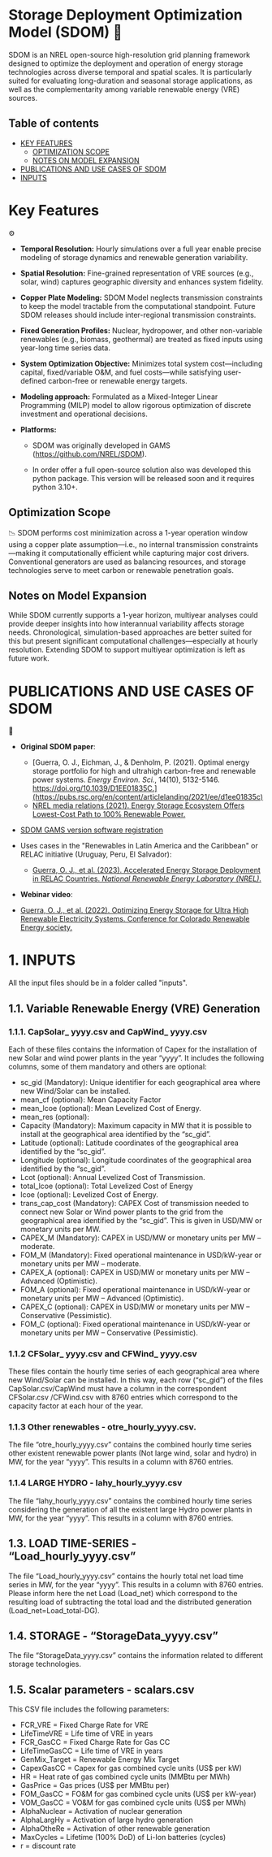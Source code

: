 # Storage Deployment Optimization Model (SDOM) 🔋
SDOM is an NREL open-source high-resolution grid planning framework designed to optimize the deployment and operation of energy storage technologies across diverse temporal and spatial scales. It is particularly suited for evaluating long-duration and seasonal storage applications, as well as the complementarity among variable renewable energy (VRE) sources.

## Table of contents
- [KEY FEATURES](#key-features)
  - [OPTIMIZATION SCOPE](#optimization-scope)
  - [NOTES ON MODEL EXPANSION](#notes-on-model-expansion)
- [PUBLICATIONS AND USE CASES OF SDOM](#publications-and-use-cases-of-sdom)
- [INPUTS](#-1.-inputs)

# Key Features
⚙️
- **Temporal Resolution:** Hourly simulations over a full year enable precise modeling of storage dynamics and renewable generation variability.

- **Spatial Resolution:** Fine-grained representation of VRE sources (e.g., solar, wind) captures geographic diversity and enhances system fidelity.

- **Copper Plate Modeling:** SDOM Model neglects transmission constraints to keep the model tractable from the computational standpoint. Future SDOM releases should include inter-regional transmission constraints.

- **Fixed Generation Profiles:** Nuclear, hydropower, and other non-variable renewables (e.g., biomass, geothermal) are treated as fixed inputs using year-long time series data.

- **System Optimization Objective:** Minimizes total system cost—including capital, fixed/variable O&M, and fuel costs—while satisfying user-defined carbon-free or renewable energy targets.

- **Modeling approach:** Formulated as a Mixed-Integer Linear Programming (MILP) model to allow rigorous optimization of discrete investment and operational decisions.

- **Platforms:** 
  - SDOM was originally developed in GAMS (https://github.com/NREL/SDOM). 
  
  - In order offer a full open-source solution also was developed this python package. This version will be released soon and it requires python 3.10+.

## Optimization Scope
📉
SDOM performs cost minimization across a 1-year operation window using a copper plate assumption—i.e., no internal transmission constraints—making it computationally efficient while capturing major cost drivers. Conventional generators are used as balancing resources, and storage technologies serve to meet carbon or renewable penetration goals.

## Notes on Model Expansion
While SDOM currently supports a 1-year horizon, multiyear analyses could provide deeper insights into how interannual variability affects storage needs. Chronological, simulation-based approaches are better suited for this but present significant computational challenges—especially at hourly resolution. Extending SDOM to support multiyear optimization is left as future work.

# PUBLICATIONS AND USE CASES OF SDOM
📄
- **Original SDOM paper**:
  - [Guerra, O. J., Eichman, J., & Denholm, P. (2021). Optimal energy storage portfolio for high and ultrahigh carbon-free and renewable power systems. *Energy Environ. Sci.*, 14(10), 5132-5146. https://doi.org/10.1039/D1EE01835C.](https://pubs.rsc.org/en/content/articlelanding/2021/ee/d1ee01835c)
  - [NREL media relations (2021). Energy Storage Ecosystem Offers Lowest-Cost Path to 100% Renewable Power.](https://www.nrel.gov/news/detail/program/2021/energy-storage-ecosystem-offers-lowest-cost-path-to-100-renewable-power)

- [SDOM GAMS version software registration](https://www.osti.gov/biblio/code-111266)

- Uses cases in the "Renewables in Latin America and the Caribbean" or RELAC initiative (Uruguay, Peru, El Salvador):
  - [Guerra, O. J., et al. (2023). Accelerated Energy Storage Deployment in RELAC Countries. *National Renewable Energy Laboratory (NREL)*.](https://research-hub.nrel.gov/en/publications/accelerated-energy-storage-deployment-in-relac-countries)

- **Webinar video**:
 - [Guerra, O. J., et al. (2022). Optimizing Energy Storage for Ultra High Renewable Electricity Systems. Conference for Colorado Renewable Energy society.](https://www.youtube.com/watch?v=SYTnN6Z65kI) 


# 1. INPUTS
All the input files should be in a folder called "inputs".

## 1.1. Variable Renewable Energy (VRE) Generation

### 1.1.1.	CapSolar_ yyyy.csv and CapWind_ yyyy.csv
Each of these files contains the information of Capex for the installation of new Solar and wind power plants in the year “yyyy”. It includes the following columns, some of them mandatory and others are optional:
 - sc_gid (Mandatory): Unique identifier for each geographical area where new Wind/Solar can be installed.
 - mean_cf (optional): Mean Capacity Factor
 - mean_lcoe (optional): Mean Levelized Cost of Energy.
 - mean_res (optional):
 - Capacity (Mandatory): Maximum capacity in MW that it is possible to install at the geographical area identified by the “sc_gid”.
 - Latitude (optional): Latitude coordinates of the geographical area identified by the “sc_gid”.
 - Longitude (optional): Longitude coordinates of the geographical area identified by the “sc_gid”.
 - Lcot (optional): Annual Levelized Cost of Transmission.
 - total_lcoe (optional): Total Levelized Cost of Energy
 - lcoe (optional): Levelized Cost of Energy.
 - trans_cap_cost (Mandatory): CAPEX Cost of transmission needed to connect new Solar or Wind power plants to the grid from the geographical area identified by the “sc_gid”. This is given in USD/MW or monetary units per MW.
 - CAPEX_M (Mandatory): CAPEX in USD/MW or monetary units per MW – moderate.
 - FOM_M (Mandatory): Fixed operational maintenance in USD/kW-year or monetary units per MW – moderate.
 - CAPEX_A (optional): CAPEX in USD/MW or monetary units per MW – Advanced (Optimistic).
 - FOM_A (optional): Fixed operational maintenance in USD/kW-year or monetary units per MW – Advanced (Optimistic).
 - CAPEX_C (optional): CAPEX in USD/MW or monetary units per MW – Conservative (Pessimistic).
 - FOM_C (optional): Fixed operational maintenance in USD/kW-year or monetary units per MW – Conservative (Pessimistic).

### 1.1.2 CFSolar_ yyyy.csv and CFWind_ yyyy.csv
These files contain the hourly time series of each geographical area where new Wind/Solar can be installed.
In this way, each row (“sc_gid”) of the files CapSolar.csv/CapWind must have a column in the correspondent CFSolar.csv /CFWind.csv with 8760 entries which correspond to the capacity factor at each hour of the year.


### 1.1.3 Other renewables - otre_hourly_yyyy.csv.
The file “otre_hourly_yyyy.csv” contains the combined hourly time series other existent renewable power plants (Not large wind, solar and hydro) in MW, for the year “yyyy”. This results in a column with 8760 entries.
	
### 1.1.4 LARGE HYDRO - lahy_hourly_yyyy.csv
The file “lahy_hourly_yyyy.csv” contains the combined hourly time series considering the generation of all the existent large Hydro power plants in MW, for the year “yyyy”. This results in a column with 8760 entries.


## 1.3. LOAD TIME-SERIES - “Load_hourly_yyyy.csv”
The file “Load_hourly_yyyy.csv” contains the hourly total net load time series in MW, for the year “yyyy”. This results in a column with 8760 entries. Please inform here the net Load (Load_net) which correspond to the resulting load of subtracting the total load and the distributed generation (Load_net=Load_total-DG).

## 1.4. STORAGE - “StorageData_yyyy.csv”
The file “StorageData_yyyy.csv” contains the information related to different storage technologies.

## 1.5. Scalar parameters - scalars.csv
This CSV file includes the following parameters:

 - FCR_VRE = Fixed Charge Rate for VRE
 - LifeTimeVRE = Life time of VRE in years
 - FCR_GasCC =  Fixed Charge Rate for Gas CC
 - LifeTimeGasCC = Life time of VRE in years
 - GenMix_Target =  Renewable Energy Mix Target
 - CapexGasCC =  Capex for gas combined cycle units (US$ per kW)
 - HR =  Heat rate of gas combined cycle units (MMBtu per MWh)
 - GasPrice =  Gas prices (US$ per MMBtu per)
 - FOM_GasCC =  FO&M for gas combined cycle units (US$ per kW-year)
 - VOM_GasCC =  VO&M for gas combined cycle units (US$ per MWh)
 - AlphaNuclear =  Activation of nuclear generation
 - AlphaLargHy =  Activation of large hydro generation
 - AlphaOtheRe =  Activation of other renewable generation
 - MaxCycles =  Lifetime (100% DoD) of Li-Ion batteries (cycles)
 - r =  discount rate

